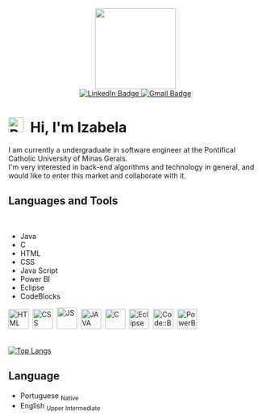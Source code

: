 
<div id="header" align="center">
  <img src="https://media.giphy.com/media/zijzKcHeOfP72RCers/giphy.gif" width="160"/>
</div>
<div id="badges" align="center">
      <a href="https://www.linkedin.com/in/izabela-cec%C3%ADlia-652a85219">
        <img src="https://img.shields.io/badge/LinkedIN-blue?style=for-the-badge&logo=linkedin&logoColor=white" alt="LinkedIn Badge"/>
      </a>
      <a href="mailto:izabelacecilia275@gmail.com" >
        <img src="https://img.shields.io/badge/Gmail-white?style=for-the-badge&logo=gmail&logoColor=red" alt="Gmail Badge"/>
      </a>
</div>
<div id="badges" align="center">
      <img src="https://komarev.com/ghpvc/?username=your-github-icecilia007&style=flat-square&color=lightgrey" alt=""/>
</div>

#   <img src="https://cdn-icons-png.flaticon.com/512/206/206597.png" title="Nacionalidade" alt="Brazil" width="30" height="30"/>&nbsp; **Hi**, I'm Izabela

  I am currently a undergraduate in software engineer at the Pontifical Catholic University of Minas Gerais.<br>I'm very interested in back-end algorithms and technology in general, and would like to enter this market and collaborate with it.

## Languages and Tools

<br>

- Java
- C
- HTML
- CSS
- Java Script
- Power BI
- Eclipse
- CodeBlocks

<div  id="tools">
  <img src="https://cdn-icons-png.flaticon.com/512/186/186320.png" title="HTML" alt="HTML" width="40" height="40"/>&nbsp;
  <img src="https://cdn-icons-png.flaticon.com/512/136/136527.png" title="CSS" alt="CSS" width="40" height="40"/>&nbsp;
  <img src="https://cdn-icons-png.flaticon.com/512/2306/2306122.png" title="JS" alt="JS" width="40" height="43"/>&nbsp;
  <img src="https://cdn-icons-png.flaticon.com/512/5968/5968282.png" title="JAVA" alt="JAVA" width="40" height="40"/>&nbsp;
  <img src="https://cdn-icons-png.flaticon.com/512/3665/3665923.png" title="C" alt="C" width="40" height="40"/>&nbsp;
  <img src="https://cdn.icon-icons.com/icons2/1381/PNG/512/eclipse_94656.png" title="Eclipse IDE" alt="Eclipse IDE" width="40" height="40"/>&nbsp;
  <img src="https://cdn.icon-icons.com/icons2/1508/PNG/512/codeblocks_104542.png" title="Code::Blocks" alt="Code::Blocks" width="40" height="40"/>&nbsp;
  <img src="https://github.com/microsoft/PowerBI-Icons/blob/main/PNG/Power-BI.png" title="PowerBi" alt="PowerBi" width="39" height="40"/>&nbsp;
</div>

<br>

[![Top Langs](https://github-readme-stats.vercel.app/api/top-langs/?username=icecilia007&layout=compact&theme=tokyonight)](https://github.com/anuraghazra/github-readme-stats)

## Language
- Portuguese 	<sub> Native </sub>
- English 	<sub> Upper Intermediate </sub>

